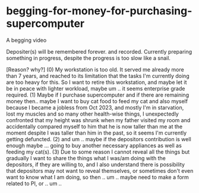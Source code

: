# begging-for-money-for-purchasing-supercomputer
A begging video

Depositer(s) will be remembered forever. and recorded. Currently preparing something in progress, despite the progress is too slow like a snail.

[Reason? why?]
(0) My workstation is too old. It served me already more than 7 years, and reached to its limitation that the tasks I'm currently doing are too heavy for this. So I want to retire this workstation, and maybe let it be in peace with lighter workload, maybe um .. it seems enterprise grade required.
(1) Maybe if I purchase supercomputer and if there are remaining money then.. maybe I want to buy cat food to feed my cat and also myself because I became a jobless from Oct 2023, and mostly I'm in starvation, lost my muscles and so many other health-wise things, I unexpectedly confronted that my height was shrunk when my father visited my room and accidentally compared myself to him that he is now taller than me at the moment despite I was taller than him in the past, so it seems I'm currently getting defuncted.
(2) and um .. maybe if the depositors contribution is well enough maybe ... going to buy another necessary appliances as well as feeding my cat(s).
(3) Due to some reason I cannot reveal all the things but gradually I want to share the things what I was/am doing with the depositors, if they are willing to, and I also understand there is possibility that depositors may not want to reveal themselves, or sometimes don't even want to know what I am doing, so then .. um .. maybe need to make a form related to PI, or .. um .. 

